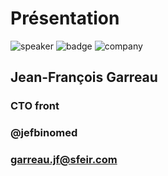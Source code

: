 <!-- .slide: class="speaker-slide" -->

# Présentation

![speaker](./assets/images/speakers/garreau-jf.jpg)
![badge](./assets/images/speakers/gde.png)
![company](./assets/images/logo-sfeir-blanc.png)

## Jean-François Garreau

### CTO front

<!-- .element: class="icon-rule icon-first" -->

### @jefbinomed

<!-- .element: class="icon-twitter icon-second" -->

### garreau.jf@sfeir.com

<!-- .element: class="icon-mail icon-third" -->